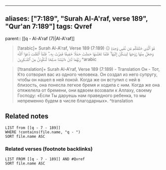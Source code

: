 
---
aliases: ["7:189", "Surah Al-A'raf, verse 189", "Qur'an 7:189"]
tags: Qvref
---

parent:: [[q - Al-A'raf (7)|Al-A'raf]]

> [!arabic]+ Surah Al-A'raf, Verse 189 (7:189)
> <span class="quran-arabic">۞ هُوَ ٱلَّذِى خَلَقَكُم مِّن نَّفْسٍ وَٰحِدَةٍ وَجَعَلَ مِنْهَا زَوْجَهَا لِيَسْكُنَ إِلَيْهَا ۖ فَلَمَّا تَغَشَّىٰهَا حَمَلَتْ حَمْلًا خَفِيفًا فَمَرَّتْ بِهِۦ ۖ فَلَمَّآ أَثْقَلَت دَّعَوَا ٱللَّهَ رَبَّهُمَا لَئِنْ ءَاتَيْتَنَا صَـٰلِحًا لَّنَكُونَنَّ مِنَ ٱلشَّـٰكِرِينَ</span>
^arabic

> [!translation]+ Surah Al-A'raf, Verse 189 (7:189) - Translation
> Он - Тот, Кто сотворил вас из одного человека. Он создал из него супругу, чтобы он нашел в ней покой. Когда же он вступил с ней в близость, она понесла легкое бремя и ходила с ним. Когда же она отяжелела от бремени, они вдвоем воззвали к Аллаху, своему Господу: «Если Ты даруешь нам праведного ребенка, то мы непременно будем в числе благодарных».
^translation



## Related notes
```dataview
LIST from [[q - 7 - 189]]
WHERE !contains(file.name, "q - ")
SORT file.name ASC
```

### Related verses (footnote backlinks)
```dataview
LIST FROM [[q - 7 - 189]] AND #Qvref
SORT file.name ASC
```

